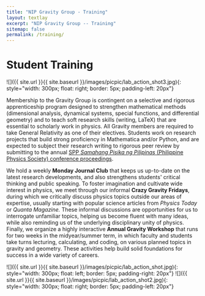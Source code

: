 ```yaml
---
title: "NIP Gravity Group - Training"
layout: textlay
excerpt: "NIP Gravity Group -- Training"
sitemap: false
permalink: /training/
---
```


# Student Training

![]({{ site.url }}{{ site.baseurl }}/images/picpic/lab_action_shot3.jpg){: style="width: 300px; float: right; border: 5px; padding-left: 20px"}

Membership to the Gravity Group is contingent on a selective and rigorous apprenticeship program designed to strengthen mathematical methods (dimensional analysis, dynamical systems, special functions, and differential geometry) and to teach soft research skills (writing, LaTeX) that are essential to scholarly work in physics. All Gravity members are required to take General Relativity as one of their electives. Students work on research projects that build strong proficiency in Mathematica and/or Python, and are expected to subject their research writing to rigorous peer review by submitting to the annual [SPP <i>Samahang Pisika ng Pilipinas</i> (Philippine Physics Society) conference proceedings](https://proceedings.spp-online.org/).

We hold a weekly <b> Monday Journal Club</b> that keeps us up-to-date on the latest research developments, and also strengthens students' critical thinking and public speaking. To foster imagination and cultivate wide interest in physics, we meet through our informal <b>Crazy Gravity Fridays</b>, during which we critically discuss physics topics outside our areas of expertise, usually starting with popular science articles from <i> Physics Today </i> or <i> Quanta Magazine.</i> These informal discussions are opportunities for us to interrogate unfamiliar topics, helping us become fluent with many ideas, while also reminding us of the underlying disciplinary unity of physics. Finally, we organize a highly interactive <b>Annual Gravity Workshop</b> that runs for two weeks in the midyear/summer term, in which faculty and students take turns lecturing, calculating, and coding, on various planned topics in gravity and geometry. These activities help build solid foundations for success in a wide variety of careers.

![]({{ site.url }}{{ site.baseurl }}/images/picpic/lab_action_shot.jpg){: style="width: 300px; float: left; border: 5px; padding-right: 20px"}
![]({{ site.url }}{{ site.baseurl }}/images/picpic/lab_action_shot2.jpg){: style="width: 300px; float: right; border: 5px; padding-left: 20px"}
